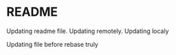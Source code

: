 # README

Updating readme file. 
Updating remotely.
Updating localy

Updating file before rebase truly
